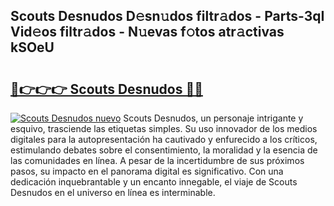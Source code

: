 ## Scouts Desnudos D𝚎sn𝚞dos filtr𝚊dos - Parts-3qI Vid𝚎os filtr𝚊dos - N𝚞evas f𝚘tos atr𝚊ctivas kSOeU

# <h2><a href="http://mb8z9s.tromn.icu/?c=Scouts+Desnudos">🔗👉👉👉 Scouts Desnudos 🔗🔗</a></h2>

[![Scouts Desnudos nuevo](https://i.imgur.com/pEAQMta.gif)](http://mb8z9s.tromn.icu/?c=Scouts+Desnudos)
Scouts Desnudos, un personaje intrigante y esquivo, trasciende las etiquetas simples. Su uso innovador de los medios digitales para la autopresentación ha cautivado y enfurecido a los críticos, estimulando debates sobre el consentimiento, la moralidad y la esencia de las comunidades en línea. A pesar de la incertidumbre de sus próximos pasos, su impacto en el panorama digital es significativo. Con una dedicación inquebrantable y un encanto innegable, el viaje de Scouts Desnudos en el universo en línea es interminable.
